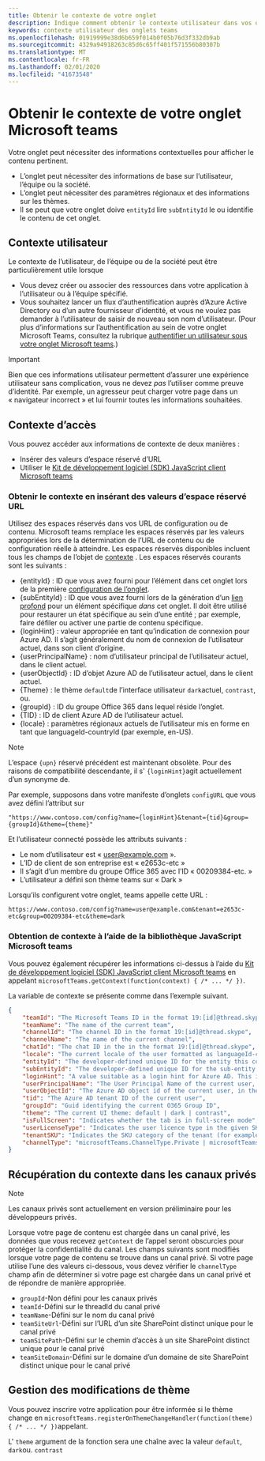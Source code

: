 ```yaml
---
title: Obtenir le contexte de votre onglet
description: Indique comment obtenir le contexte utilisateur dans vos onglets
keywords: contexte utilisateur des onglets teams
ms.openlocfilehash: 01919999e38d6b659f014b0f05b76d3f332db9ab
ms.sourcegitcommit: 4329a94918263c85d6c65ff401f571556b80307b
ms.translationtype: MT
ms.contentlocale: fr-FR
ms.lasthandoff: 02/01/2020
ms.locfileid: "41673548"
---
```

# <a name="get-context-for-your-microsoft-teams-tab"></a>Obtenir le contexte de votre onglet Microsoft teams

Votre onglet peut nécessiter des informations contextuelles pour afficher le contenu pertinent.

* L’onglet peut nécessiter des informations de base sur l’utilisateur, l’équipe ou la société.
* L’onglet peut nécessiter des paramètres régionaux et des informations sur les thèmes.
* Il se peut que votre onglet doive `entityId` lire `subEntityId` le ou identifie le contenu de cet onglet.

## <a name="user-context"></a>Contexte utilisateur

Le contexte de l’utilisateur, de l’équipe ou de la société peut être particulièrement utile lorsque

* Vous devez créer ou associer des ressources dans votre application à l’utilisateur ou à l’équipe spécifié.
* Vous souhaitez lancer un flux d’authentification auprès d’Azure Active Directory ou d’un autre fournisseur d’identité, et vous ne voulez pas demander à l’utilisateur de saisir de nouveau son nom d’utilisateur. (Pour plus d’informations sur l’authentification au sein de votre onglet Microsoft Teams, consultez la rubrique [authentifier un utilisateur sous votre onglet Microsoft teams](~/concepts/authentication/authentication.md).)

> [!IMPORTANT]
> Bien que ces informations utilisateur permettent d’assurer une expérience utilisateur sans complication, vous ne devez *pas* l’utiliser comme preuve d’identité. Par exemple, un agresseur peut charger votre page dans un « navigateur incorrect » et lui fournir toutes les informations souhaitées.

## <a name="accessing-context"></a>Contexte d’accès

Vous pouvez accéder aux informations de contexte de deux manières :

* Insérer des valeurs d’espace réservé d’URL
* Utiliser le [Kit de développement logiciel (SDK) JavaScript client Microsoft teams](/javascript/api/overview/msteams-client)

### <a name="getting-context-by-inserting-url-placeholder-values"></a>Obtenir le contexte en insérant des valeurs d’espace réservé URL

Utilisez des espaces réservés dans vos URL de configuration ou de contenu. Microsoft teams remplace les espaces réservés par les valeurs appropriées lors de la détermination de l’URL de contenu ou de configuration réelle à atteindre. Les espaces réservés disponibles incluent tous les champs de l’objet de [contexte](/javascript/api/@microsoft/teams-js/microsoftteams.context?view=msteams-client-js-latest) . Les espaces réservés courants sont les suivants :

* {entityId} : ID que vous avez fourni pour l’élément dans cet onglet lors de la première [configuration de l’onglet](~/tabs/how-to/create-tab-pages/configuration-page.md).
* {subEntityId} : ID que vous avez fourni lors de la génération d’un [lien profond](~/concepts/build-and-test/deep-links.md) pour un élément spécifique _dans_ cet onglet. Il doit être utilisé pour restaurer un état spécifique au sein d’une entité ; par exemple, faire défiler ou activer une partie de contenu spécifique.
* {loginHint} : valeur appropriée en tant qu’indication de connexion pour Azure AD. Il s’agit généralement du nom de connexion de l’utilisateur actuel, dans son client d’origine.
* {userPrincipalName} : nom d’utilisateur principal de l’utilisateur actuel, dans le client actuel.
* {userObjectId} : ID d’objet Azure AD de l’utilisateur actuel, dans le client actuel.
* {Theme} : le thème `default`de l’interface utilisateur `dark`actuel, `contrast`, ou.
* {groupId} : ID du groupe Office 365 dans lequel réside l’onglet.
* {TID} : ID de client Azure AD de l’utilisateur actuel.
* {locale} : paramètres régionaux actuels de l’utilisateur mis en forme en tant que languageId-countryId (par exemple, en-US).

>[!NOTE]
>L’espace `{upn}` réservé précédent est maintenant obsolète. Pour des raisons de compatibilité descendante, il s' `{loginHint}`agit actuellement d’un synonyme de.

Par exemple, supposons dans votre manifeste d’onglets `configURL` que vous avez défini l’attribut sur

`"https://www.contoso.com/config?name={loginHint}&tenant={tid}&group={groupId}&theme={theme}"`

Et l’utilisateur connecté possède les attributs suivants :

* Le nom d’utilisateur est « user@example.com ».
* L’ID de client de son entreprise est « e2653c-etc »
* Il s’agit d’un membre du groupe Office 365 avec l’ID « 00209384-etc. »
* L’utilisateur a défini son thème teams sur « Dark »

Lorsqu’ils configurent votre onglet, teams appelle cette URL :

`https://www.contoso.com/config?name=user@example.com&tenant=e2653c-etc&group=00209384-etc&theme=dark`

### <a name="getting-context-by-using-the-microsoft-teams-javascript-library"></a>Obtention de contexte à l’aide de la bibliothèque JavaScript Microsoft teams

Vous pouvez également récupérer les informations ci-dessus à l’aide du [Kit de développement logiciel (SDK) JavaScript client Microsoft teams](/javascript/api/overview/msteams-client) en appelant `microsoftTeams.getContext(function(context) { /* ... */ })`.

La variable de contexte se présente comme dans l’exemple suivant.

```json
{
    "teamId": "The Microsoft Teams ID in the format 19:[id]@thread.skype",
    "teamName": "The name of the current team",
    "channelId": "The channel ID in the format 19:[id]@thread.skype",
    "channelName": "The name of the current channel",
    "chatId": "The chat ID in the in the format 19:[id]@thread.skype",
    "locale": "The current locale of the user formatted as languageId-countryId (for example, en-us)",
    "entityId": "The developer-defined unique ID for the entity this content points to",
    "subEntityId": "The developer-defined unique ID for the sub-entity this content points to",
    "loginHint": "A value suitable as a login hint for Azure AD. This is usually the login name of the current user, in their home tenant",
    "userPrincipalName": "The User Principal Name of the current user, in the current tenant",
    "userObjectId": "The Azure AD object id of the current user, in the current tenant",
    "tid": "The Azure AD tenant ID of the current user",
    "groupId": "Guid identifying the current O365 Group ID",
    "theme": "The current UI theme: default | dark | contrast",
    "isFullScreen": "Indicates whether the tab is in full-screen mode",
    "userLicenseType": "Indicates the user licence type in the given SKU (for example, student or teacher)",
    "tenantSKU": "Indicates the SKU category of the tenant (for example, EDU)",
    "channelType": "microsoftTeams.ChannelType.Private | microsoftTeams.ChannelType.Regular"
}
```

## <a name="retrieving-context-in-private-channels"></a>Récupération du contexte dans les canaux privés

> [!Note]
> Les canaux privés sont actuellement en version préliminaire pour les développeurs privés.

Lorsque votre page de contenu est chargée dans un canal privé, les données que vous recevez `getContext` de l’appel seront obscurcies pour protéger la confidentialité du canal. Les champs suivants sont modifiés lorsque votre page de contenu se trouve dans un canal privé. Si votre page utilise l’une des valeurs ci-dessous, vous devez vérifier le `channelType` champ afin de déterminer si votre page est chargée dans un canal privé et de répondre de manière appropriée.

* `groupId`-Non défini pour les canaux privés
* `teamId`-Défini sur le threadId du canal privé
* `teamName`-Défini sur le nom du canal privé
* `teamSiteUrl`-Défini sur l’URL d’un site SharePoint distinct unique pour le canal privé
* `teamSitePath`-Défini sur le chemin d’accès à un site SharePoint distinct unique pour le canal privé
* `teamSiteDomain`-Défini sur le domaine d’un domaine de site SharePoint distinct unique pour le canal privé

## <a name="theme-change-handling"></a>Gestion des modifications de thème

Vous pouvez inscrire votre application pour être informée si le thème change en `microsoftTeams.registerOnThemeChangeHandler(function(theme) { /* ... */ })`appelant.

L' `theme` argument de la fonction sera une chaîne avec la valeur `default`, `dark`ou. `contrast`